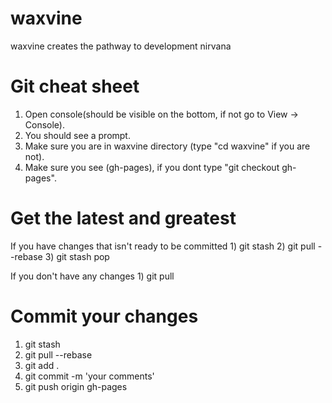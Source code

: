 waxvine
=======

waxvine creates the pathway to development nirvana

Git cheat sheet
===============

1) Open console(should be visible on the bottom, if not go to View -> Console).
2) You should see a prompt.
3) Make sure you are in waxvine directory (type "cd waxvine" if you are not).
4) Make sure you see (gh-pages), if you dont type "git checkout gh-pages".

Get the latest and greatest
===========================

If you have changes that isn't ready to be committed
    1)  git stash
    2)  git pull --rebase
    3)  git stash pop
    
If you don't have any changes
    1) git pull
    
Commit your changes
===================

1) git stash
2) git pull --rebase
3) git add .
4) git commit -m 'your comments'
5) git push origin gh-pages
